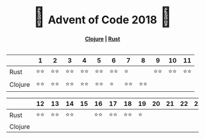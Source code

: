 <div align="center">
    <h1>
    <span style="font-size: 50px">🎄</span>
    Advent of Code 2018
    <span style="font-size: 50px">🎄</span>
    </h1>
    <div><b><a href="https://github.com/Baspar/adventofcode2018/tree/master/clojure">Clojure</a> | <a href="https://github.com/Baspar/adventofcode2018/tree/master/rust">Rust</a></b></div>
</div>

<br />

<div align="center">

|           | 1      | 2      | 3      | 4      | 5      | 6      | 7     | 8     | 9     | 10     | 11     |
| --------- | ------ | ------ | ------ | ------ | ------ | ------ | ----- | ----- | ----- | ------ | ------ |
| Rust      | ⭐⭐   | ⭐⭐   | ⭐⭐   | ⭐⭐   | ⭐⭐   | ⭐⭐   | ⭐    |       | ⭐⭐  | ⭐⭐   |  ⭐⭐  |
| Clojure   | ⭐⭐   | ⭐⭐   | ⭐⭐   | ⭐⭐   | ⭐⭐   | ⭐     | ⭐⭐  | ⭐⭐  |       |        |        |

|           | 12     | 13     | 14     | 15     | 16     | 17     | 18     | 19    | 20    | 21    | 22     | 23     | 24     | 25 |
| --------- | ------ | ------ | ------ | ------ | ------ | ------ | ------ | ----- | ----- | ----- | ------ | ------ | ------ | -- |
| Rust      | ⭐⭐   |  ⭐⭐  | ⭐⭐   |        | ⭐⭐   | ⭐⭐   | ⭐⭐   | ⭐    |       |       |        |        |        |    |
| Clojure   |        |        |        |        |        |        |        |       |       |       |        |        |        |    |

</div>
